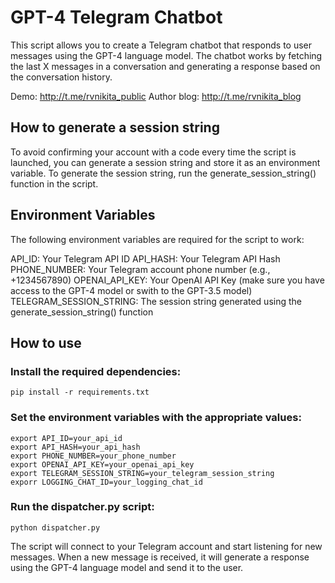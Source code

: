 # GPT-4 Telegram Chatbot
This script allows you to create a Telegram chatbot that responds to user messages using the GPT-4 language model. The chatbot works by fetching the last X messages in a conversation and generating a response based on the conversation history.

Demo: http://t.me/rvnikita_public
Author blog: http://t.me/rvnikita_blog

## How to generate a session string
To avoid confirming your account with a code every time the script is launched, you can generate a session string and store it as an environment variable. To generate the session string, run the generate_session_string() function in the script.

## Environment Variables
The following environment variables are required for the script to work:

API_ID: Your Telegram API ID
API_HASH: Your Telegram API Hash
PHONE_NUMBER: Your Telegram account phone number (e.g., +1234567890)
OPENAI_API_KEY: Your OpenAI API Key (make sure you have access to the GPT-4 model or swith to the GPT-3.5 model)
TELEGRAM_SESSION_STRING: The session string generated using the generate_session_string() function

## How to use
### Install the required dependencies:
```
pip install -r requirements.txt
```

### Set the environment variables with the appropriate values:
```
export API_ID=your_api_id
export API_HASH=your_api_hash
export PHONE_NUMBER=your_phone_number
export OPENAI_API_KEY=your_openai_api_key
export TELEGRAM_SESSION_STRING=your_telegram_session_string
exporr LOGGING_CHAT_ID=your_logging_chat_id
```
### Run the dispatcher.py script:
```
python dispatcher.py
```
The script will connect to your Telegram account and start listening for new messages. When a new message is received, it will generate a response using the GPT-4 language model and send it to the user.
